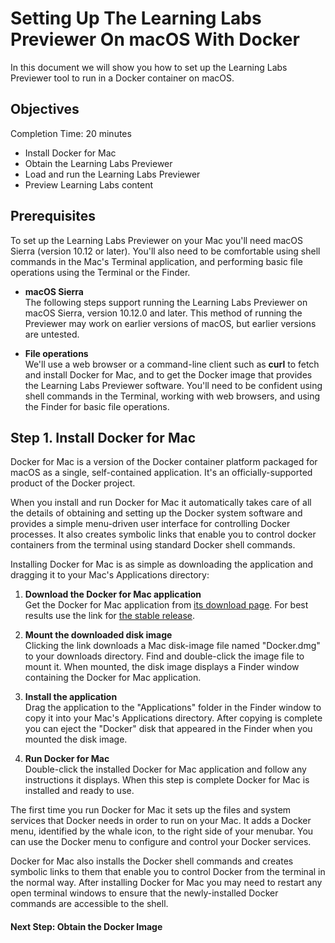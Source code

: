 # Setting Up The Learning Labs Previewer On macOS With Docker #

In this document we will show you how to set up the Learning Labs
Previewer tool to run in a Docker container on macOS.

## Objectives ##

Completion Time: 20 minutes

* Install Docker for Mac
* Obtain the Learning Labs Previewer
* Load and run the Learning Labs Previewer
* Preview Learning Labs content

## Prerequisites

To set up the Learning Labs Previewer on your Mac you'll need macOS
Sierra (version 10.12 or later). You'll also need to be comfortable
using shell commands in the Mac's Terminal application, and performing
basic file operations using the Terminal or the Finder.

* **macOS Sierra**<br/>
The following steps support running the Learning Labs Previewer on
macOS Sierra, version 10.12.0 and later. This method of running the
Previewer may work on earlier versions of macOS, but earlier versions
are untested.

* **File operations**<br/>
We'll use a web browser or a command-line client such as **curl** to
fetch and install Docker for Mac, and to get the Docker image that
provides the Learning Labs Previewer software. You'll need to be
confident using shell commands in the Terminal, working with web
browsers, and using the Finder for basic file operations.

## Step 1. Install Docker for Mac

Docker for Mac is a version of the Docker container platform packaged
for macOS as a single, self-contained application. It's an
officially-supported product of the Docker project.

When you install and run Docker for Mac it automatically takes care of
all the details of obtaining and setting up the Docker system
software and provides a simple menu-driven user interface for
controlling Docker processes. It also creates symbolic links that
enable you to control docker containers from the terminal using
standard Docker shell commands.

Installing Docker for Mac is as simple as downloading the application
and dragging it to your Mac's Applications directory:

1. **Download the Docker for Mac application**<br/>
Get the Docker for Mac application from [its download page](https://docs.docker.com/docker-for-mac/install/#download-docker-for-mac). For best results use the link for [the stable release](https://download.docker.com/mac/stable/Docker.dmg).

2. **Mount the downloaded disk image**<br/>
Clicking the link downloads a Mac disk-image file named "Docker.dmg"
to your downloads directory. Find and double-click the image file to
mount it. When mounted, the disk image displays a Finder window
containing the Docker for Mac application.

3. **Install the application**<br/> 
Drag the application to the "Applications" folder in the Finder window
to copy it into your Mac's Applications directory. After copying is
complete you can eject the "Docker" disk that appeared in the Finder
when you mounted the disk image.

4. **Run Docker for Mac**<br/> 
Double-click the installed Docker for Mac application and follow any
instructions it displays. When this step is complete Docker for Mac is
installed and ready to use.

The first time you run Docker for Mac it sets up the files and system
services that Docker needs in order to run on your Mac. It adds a
Docker menu, identified by the whale icon, to the right side of your
menubar. You can use the Docker menu to configure and control your
Docker services.

Docker for Mac also installs the Docker shell commands and creates
symbolic links to them that enable you to control Docker from the
terminal in the normal way. After installing Docker for Mac you may
need to restart any open terminal windows to ensure that the
newly-installed Docker commands are accessible to the shell.

#### Next Step: Obtain the Docker Image




